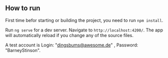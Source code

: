 ## How to run

First time befor starting or building the project, you need to run `npm install`.

Run `ng serve` for a dev server. Navigate to `http://localhost:4200/`. The app will automatically reload if you change any of the source files.

A test account is Login: "dingsbums@awesome.de" , Password: "BarneyStinson".
